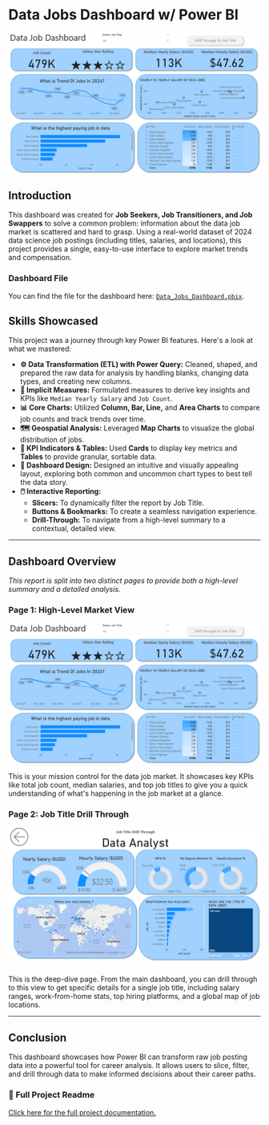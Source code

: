 # Data Jobs Dashboard w/ Power BI

![Data Jobs Dashboard Page 1](/Images/Dashboard_Page%201%20.png)  

## Introduction

This dashboard was created for **Job Seekers, Job Transitioners, and Job Swappers** to solve a common problem: information about the data job market is scattered and hard to grasp. Using a real-world dataset of 2024 data science job postings (including titles, salaries, and locations), this project provides a single, easy-to-use interface to explore market trends and compensation.

### Dashboard File
You can find the file for the dashboard here: [`Data_Jobs_Dashboard.pbix`](Data_Jobs_Dashboard.pbix).  

## Skills Showcased

This project was a journey through key Power BI features. Here's a look at what we mastered:

-   **⚙️ Data Transformation (ETL) with Power Query:** Cleaned, shaped, and prepared the raw data for analysis by handling blanks, changing data types, and creating new columns.
-   **🧮 Implicit Measures:** Formulated measures to derive key insights and KPIs like `Median Yearly Salary` and `Job Count`.
-   **📊 Core Charts:** Utilized **Column, Bar, Line,** and **Area Charts** to compare job counts and track trends over time.
-   **🗺️ Geospatial Analysis:** Leveraged **Map Charts** to visualize the global distribution of jobs.
-   **🔢 KPI Indicators & Tables:** Used **Cards** to display key metrics and **Tables** to provide granular, sortable data.
-   **🎨 Dashboard Design:** Designed an intuitive and visually appealing layout, exploring both common and uncommon chart types to best tell the data story.
-   **🖱️ Interactive Reporting:**
    -   **Slicers:** To dynamically filter the report by Job Title.
    -   **Buttons & Bookmarks:** To create a seamless navigation experience.
    -   **Drill-Through:** To navigate from a high-level summary to a contextual, detailed view.
---

## Dashboard Overview

*This report is split into two distinct pages to provide both a high-level summary and a detailed analysis.*

### Page 1: High-Level Market View

![Data Jobs Dashboard Page 1](/Images/Dashboard_Page%201%20.png)  

This is your mission control for the data job market. It showcases key KPIs like total job count, median salaries, and top job titles to give you a quick understanding of what's happening in the job market at a glance.

### Page 2: Job Title Drill Through

![Data Jobs Dashboard Page 2](/Images/Dashboard_Page%202%20.png)  

This is the deep-dive page. From the main dashboard, you can drill through to this view to get specific details for a single job title, including salary ranges, work-from-home stats, top hiring platforms, and a global map of job locations.

---

## Conclusion

This dashboard showcases how Power BI can transform raw job posting data into a powerful tool for career analysis. It allows users to slice, filter, and drill through data to make informed decisions about their career paths.

### 📂 Full Project Readme

[Click here for the full project documentation.](https://github.com/AshishShetty1854/Power_BI_Dashboard/blob/main/README.md)

